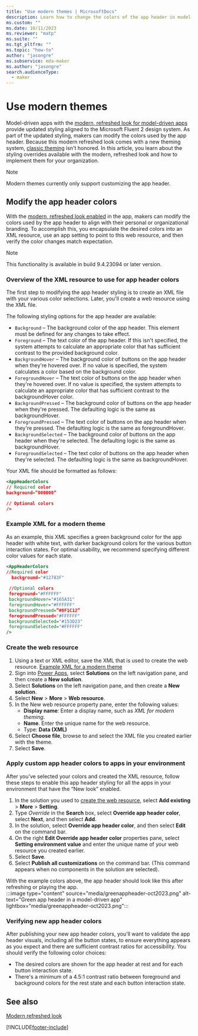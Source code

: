 ```yaml
---
title: "Use modern themes | MicrosoftDocs"
description: Learn how to change the colors of the app header in model-driven apps with the modern look.
ms.custom: ""
ms.date: 10/11/2023
ms.reviewer: "matp"
ms.suite: ""
ms.tgt_pltfrm: ""
ms.topic: "how-to"
author: "jasongre"
ms.subservice: mda-maker
ms.author: "jasongre"
search.audienceType: 
  - maker
---
```


# Use modern themes

Model-driven apps with the [modern, refreshed look for model-driven apps](../../user/modern-fluent-design.md) provide updated styling aligned to the Microsoft Fluent 2 design system. As part of the updated styling, makers can modify the colors used by the app header. Because this modern refreshed look comes with a new theming system, [classic theming](create-themes-organization-branding.md) isn't honored. In this article, you learn about the styling overrides available with the modern, refreshed look and how to implement them for your organization.

> [!NOTE]
> Modern themes currently only support customizing the app header.

## Modify the app header colors

With the [modern, refreshed look enabled](../../user/modern-fluent-design.md#turn-on-the-new-look) in the app, makers can modify the colors used by the app header to align with their personal or organizational branding. To accomplish this, you encapsulate the desired colors into an XML resource, use an app setting to point to this web resource, and then verify the color changes match expectation.  

  > [!NOTE]
  > This functionality is available in build 9.4.23094 or later version.

### Overview of the XML resource to use for app header colors

The first step to modifying the app header styling is to create an XML file with your various color selections. Later, you'll create a web resource using the XML file.

The following styling options for the app header are available:

- `Background` – The background color of the app header. This element must be defined for any changes to take effect.
- `Foreground` – The text color of the app header. If this isn't specified, the system attempts to calculate an appropriate color that has sufficient contrast to the provided background color.
- `BackgroundHover` – The background color of buttons on the app header when they're hovered over. If no value is specified, the system calculates a color based on the background color.
- `ForegroundHover` – The text color of buttons on the app header when they're hovered over. If no value is specified, the system attempts to calculate an appropriate color that has sufficient contrast to the backgroundHover color.
- `BackgroundPressed` – The background color of buttons on the app header when they're pressed.  The defaulting logic is the same as backgroundHover. 
- `ForegroundPressed` – The text color of buttons on the app header when they're pressed.  The defaulting logic is the same as foregroundHover.
- `BackgroundSelected` – The background color of buttons on the app header when they're selected.  The defaulting logic is the same as backgroundHover.
- `ForegroundSelected` – The text color of buttons on the app header when they're selected.  The defaulting logic is the same as backgroundHover.

Your XML file should be formatted as follows:

```xml
<AppHeaderColors
// Required color
background=”000000”

// Optional colors
/>
```

### Example XML for a modern theme

As an example, this XML specifies a green background color for the app header with white text, with darker background colors for the various button interaction states. For optimal usability, we recommend specifying different color values for each state.  

```xml
<AppHeaderColors 
//Required color
  background="#12783F"
  
 //Optional colors
 foreground="#FFFFFF" 
 backgroundHover="#165A31" 
 foregroundHover="#FFFFFF"
 backgroundPressed=”#0F1C12”
 foregroundPressed="#FFFFFF"
 backgroundSelected="#153D23" 
 foregroundSelected="#FFFFFF"
/>
```

### Create the web resource

1. Using a text or XML editor, save the XML that is used to create the web resource. [Example XML for a modern theme](#example-xml-for-a-modern-theme)
1. Sign into [Power Apps](https://make.powerapps.com/), select **Solutions** on the left navigation pane, and then create a **New solution**.
1. Select **Solutions** on the left navigation pane, and then create a **New solution**.
1. Select **New** > **More** > **Web resource**.
1. In the New web resource property pane, enter the following values:
   - **Display name**: Enter a display name, such as *XML for modern theming*.
   - **Name**. Enter the unique name for the web resource.
   - Type: **Data (XML)**
1. Select **Choose file**, browse to and select the XML file you created earlier with the theme.
1. Select **Save**.

### Apply custom app header colors to apps in your environment

After you’ve selected your colors and created the XML resource, follow these steps to enable this app header styling for all the apps in your environment that have the “New look” enabled.

1. In the solution you used to [create the web resource](#create-the-web-resource), select **Add existing** > **More** > **Setting**.
1. Type *Override* in the **Search** box, select **Override app header color**, select **Next**, and then select **Add**.
1. In the solution, select **Override app header color**, and then select **Edit** on the command bar.
1. On the right **Edit Override app header color** properties pane, select **Setting environment value** and enter the unique name of your web resource you created earlier.
1. Select **Save**.
1. Select **Publish all customizations** on the command bar. (This command appears when no components in the solution are selected).

With the example colors above, the app header should look like this after refreshing or playing the app.  
:::image type="content" source="media/greenappheader-oct2023.png" alt-text="Green app header in a model-driven app" lightbox="media/greenappheader-oct2023.png":::

### Verifying new app header colors

After publishing your new app header colors, you'll want to validate the app header visuals, including all the button states, to ensure everything appears as you expect and there are sufficient contrast ratios for accessibility. You should verify the following color choices:

- The desired colors are shown for the app header at rest and for each button interaction state.
- There's a minimum of a 4.5:1 contrast ratio between foreground and background colors for the rest state and each button interaction state.

## See also

[Modern refreshed look](../../user/modern-fluent-design.md)

[!INCLUDE[footer-include](../../includes/footer-banner.md)]
